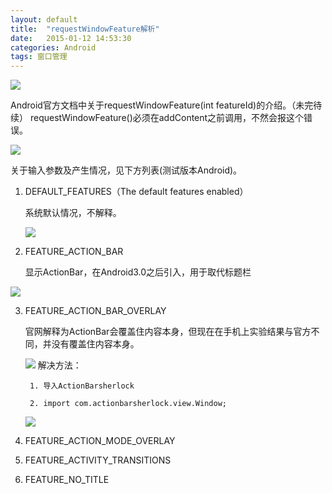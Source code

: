 ```yaml
---
layout: default
title:  "requestWindowFeature解析"
date:   2015-01-12 14:53:30
categories: Android 
tags: 窗口管理
---
```

![](http://qwe3243002.github.io/assets/20150111204342.png)

Android官方文档中关于requestWindowFeature(int featureId)的介绍。（未完待续）
requestWindowFeature()必须在addContent之前调用，不然会报这个错误。

![](http://qwe3243002.github.io/assets/20150111210342.png)

关于输入参数及产生情况，见下方列表(测试版本Android)。

1. DEFAULT_FEATURES（The default features enabled）

	系统默认情况，不解释。

	![](http://qwe3243002.github.io/assets/S50111-205928.jpg)

2. FEATURE_ACTION_BAR

	显示ActionBar，在Android3.0之后引入，用于取代标题栏

![](http://qwe3243002.github.io/assets/S50111-211811.jpg)

3. FEATURE_ACTION_BAR_OVERLAY

	官网解释为ActionBar会覆盖住内容本身，但现在在手机上实验结果与官方不同，并没有覆盖住内容本身。

	![](http://qwe3243002.github.io/assets/S50111-211811.jpg)
	解决方法：

		1. 导入ActionBarsherlock
		
		2. import com.actionbarsherlock.view.Window;

	![](http://qwe3243002.github.io/assets/S50112-110616.jpg)
4. FEATURE_ACTION_MODE_OVERLAY
5. FEATURE_ACTIVITY_TRANSITIONS
6. FEATURE_NO_TITLE
	
